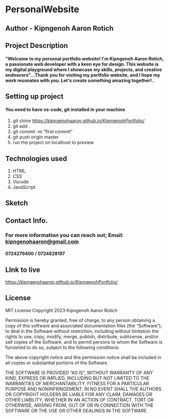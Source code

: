 # PersonalWebsite

## Author - Kipngenoh Aaron Rotich

## Project Description

#### "Welcome to my personal portfolio website! I'm Kipngenoh Aaron Rotich, a passionate web developer with a keen eye for design. This website is my digital playground where I showcase my skills, projects, and creative endeavors"...Thank you for visiting my portfolio website, and I hope my work resonates with you. Let's create something amazing together!..


## Setting up project

#### You need to have vs-code, git installed in your machine

1. git clone https://kipngenohaaron.github.io/KipngenohPortfolio/
2. git add .
3. git commit -m "first commit"
4. git push origin master
5. run the project on localhost to preview

## Technologies used

1. HTML
2. CSS
3. Vscode
4. JavaScript

## Sketch

## Contact Info.
### For more information you can reach out; Email: kipngenohaaron@gmail.com
#### 0724279400 / 0724828197

## LInk to live 
https://kipngenohaaron.github.io/KipngenohPortfolio/

## License
MIT License
Copyright 2023 Kipngenoh Aaron Rotich

Permission is hereby granted, free of charge, to any person obtaining a copy of this software and associated documentation files (the “Software”), to deal in the Software without restriction, including without limitation the rights to use, copy, modify, merge, publish, distribute, sublicense, and/or sell copies of the Software, and to permit persons to whom the Software is furnished to do so, subject to the following conditions:

The above copyright notice and this permission notice shall be included in all copies or substantial portions of the Software.

THE SOFTWARE IS PROVIDED “AS IS”, WITHOUT WARRANTY OF ANY KIND, EXPRESS OR IMPLIED, INCLUDING BUT NOT LIMITED TO THE WARRANTIES OF MERCHANTABILITY, FITNESS FOR A PARTICULAR PURPOSE AND NONINFRINGEMENT. IN NO EVENT SHALL THE AUTHORS OR COPYRIGHT HOLDERS BE LIABLE FOR ANY CLAIM, DAMAGES OR OTHER LIABILITY, WHETHER IN AN ACTION OF CONTRACT, TORT OR OTHERWISE, ARISING FROM, OUT OF OR IN CONNECTION WITH THE SOFTWARE OR THE USE OR OTHER DEALINGS IN THE SOFTWARE.

